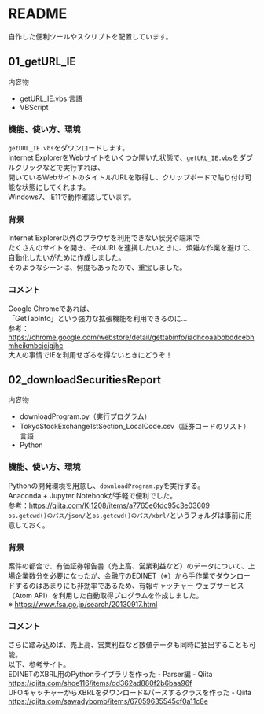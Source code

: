 # README
自作した便利ツールやスクリプトを配置しています。


## 01_getURL_IE
内容物
* getURL_IE.vbs
言語
* VBScript

### 機能、使い方、環境
`getURL_IE.vbs`をダウンロードします。  
Internet ExplorerをWebサイトをいくつか開いた状態で、`getURL_IE.vbs`をダブルクリックなどで実行すれば、  
開いているWebサイトのタイトル/URLを取得し、クリップボードで貼り付け可能な状態にしてくれます。  
Windows7、IE11で動作確認しています。  

### 背景
Internet Explorer以外のブラウザを利用できない状況や端末で  
たくさんのサイトを開き、そのURLを連携したいときに、煩雑な作業を避けて、自動化したいがために作成しました。  
そのようなシーンは、何度もあったので、重宝しました。  

### コメント
Google Chromeであれば、  
「GetTabInfo」という強力な拡張機能を利用できるのに...  
参考：https://chrome.google.com/webstore/detail/gettabinfo/iadhcoaabobddcebhmheikmbcjcigjhc  
大人の事情でIEを利用せざるを得ないときにどうぞ！  


## 02_downloadSecuritiesReport
内容物
* downloadProgram.py（実行プログラム）
* TokyoStockExchange1stSection_LocalCode.csv（証券コードのリスト）
言語
* Python

### 機能、使い方、環境
Pythonの開発環境を用意し、`downloadProgram.py`を実行する。  
Anaconda + Jupyter Notebookが手軽で便利でした。  
参考：https://qiita.com/KI1208/items/a7765e6fdc95c3e03609  
`os.getcwd()のパス/json/`と`os.getcwd()のパス/xbrl/`というフォルダは事前に用意しておく。  


### 背景
案件の都合で、有価証券報告書（売上高、営業利益など）のデータについて、上場企業数分を必要になったが、金融庁のEDINET（※）から手作業でダウンロードするのはあまりにも非効率であるため、有報キャッチャー ウェブサービス（Atom API）を利用した自動取得プログラムを作成しました。  
※ https://www.fsa.go.jp/search/20130917.html  

### コメント
さらに踏み込めば、売上高、営業利益など数値データも同時に抽出することも可能。  
以下、参考サイト。  
EDINETのXBRL用のPythonライブラリを作った - Parser編 - Qiita  
https://qiita.com/shoe116/items/dd362ad880f2b6baa96f  
UFOキャッチャーからXBRLをダウンロード&パースするクラスを作った - Qiita  
https://qiita.com/sawadybomb/items/67059635545cf0a11c8e
